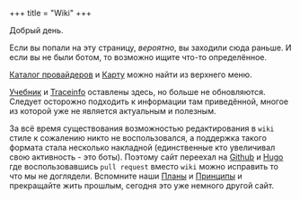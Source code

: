+++
title = "Wiki"
+++

Добрый день.

Если вы попали на эту страницу, *вероятно*, вы заходили сюда раньше. И если вы не были ботом, то возможно ищите что-то определённое. 

[Каталог провайдеров](/dir) и [Карту](/links) можно найти из верхнего меню.

[Учебник](guides) и [Traceinfo](tools/traceinfo) оставлены здесь, но больше не обновляются. Следует осторожно подходить к информации там приведённой, многое из которой уже не является актуальным и полезным.

За всё время существования возможностью редактирования в `wiki` стиле к сожалению никто не воспользовался, а поддержка такого формата стала несколько накладной (единственные кто увеличивал свою активность - это боты). Поэтому сайт переехал на [Github](https://github.com/urlandi/elsv-v.ru) и [Hugo](https://gohugo.io) где воспользовавшись `pull request` вместо `wiki` можно исправить то что мы не доглядели. Вспомните наши [Планы](plans) и [Принципы](manifest) и прекращайте жить прошлым, сегодня это уже немного другой сайт.

